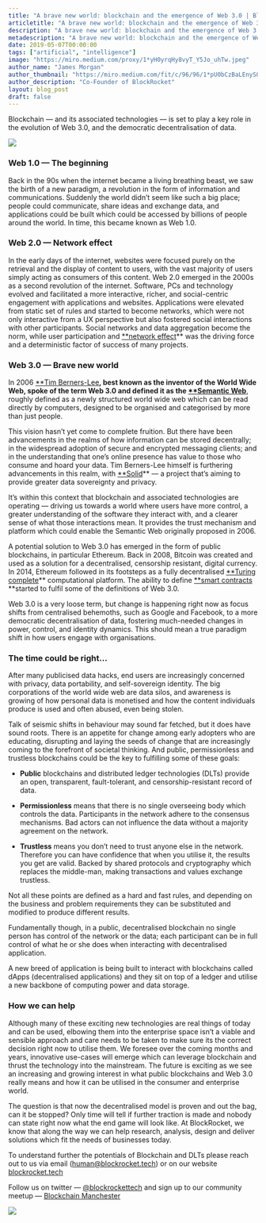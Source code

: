 ```yaml
---
title: "A brave new world: blockchain and the emergence of Web 3.0 | Blog | BlockRocket.tech"
articletitle: "A brave new world: blockchain and the emergence of Web 3.0"
description: "A brave new world: blockchain and the emergence of Web 3.0"
metadescription: "A brave new world: blockchain and the emergence of Web 3.0"
date: 2019-05-07T00:00:00
tags: ["artificial", "intelligence"]
image: "https://miro.medium.com/proxy/1*yH0yrqHy8vyT_Y5Jo_uhTw.jpeg"
author_name: "James Morgan"
author_thumbnail: "https://miro.medium.com/fit/c/96/96/1*pU0bCzBaLEnySQq0APCjWg.jpeg"
author_description: "Co-Founder of BlockRocket"
layout: blog_post
draft: false
---
```

Blockchain — and its associated technologies — is set to play a key role in the evolution of Web 3.0, and the democratic decentralisation of data.

![](https://cdn-images-1.medium.com/max/NaN/1*yH0yrqHy8vyT_Y5Jo_uhTw.jpeg)

### Web 1.0 — The beginning

Back in the 90s when the internet became a living breathing beast, we saw the birth of a new paradigm, a revolution in the form of information and communications. Suddenly the world didn’t seem like such a big place; people could communicate, share ideas and exchange data, and applications could be built which could be accessed by billions of people around the world. In time, this became known as Web 1.0.

### Web 2.0 — Network effect

In the early days of the internet, websites were focused purely on the retrieval and the display of content to users, with the vast majority of users simply acting as consumers of this content. Web 2.0 emerged in the 2000s as a second revolution of the internet. Software, PCs and technology evolved and facilitated a more interactive, richer, and social-centric engagement with applications and websites. Applications were elevated from static set of rules and started to become networks, which were not only interactive from a UX perspective but also fostered social interactions with other participants. Social networks and data aggregation become the norm, while user participation and [**network effect](https://en.wikipedia.org/wiki/Network_effect)** was the driving force and a deterministic factor of success of many projects.

### Web 3.0 — Brave new world

In 2006 [**Tim Berners-Lee](https://en.wikipedia.org/wiki/Tim_Berners-Lee)**, best known as the inventor of the World Wide Web, spoke of the term Web 3.0 and defined it as the [**Semantic Web](https://www.w3.org/standards/semanticweb/)**, roughly defined as a newly structured world wide web which can be read directly by computers, designed to be organised and categorised by more than just people.

This vision hasn’t yet come to complete fruition. But there have been advancements in the realms of how information can be stored decentrally; in the widespread adoption of secure and encrypted messaging clients; and in the understanding that one’s online presence has value to those who consume and hoard your data. Tim Berners-Lee himself is furthering advancements in this realm, with [**Solid](https://solid.inrupt.com/)** — a project that’s aiming to provide greater data sovereignty and privacy.

It’s within this context that blockchain and associated technologies are operating — driving us towards a world where users have more control, a greater understanding of the software they interact with, and a clearer sense of what those interactions mean. It provides the trust mechanism and platform which could enable the Semantic Web originally proposed in 2006.

A potential solution to Web 3.0 has emerged in the form of public blockchains, in particular Ethereum. Back in 2008, Bitcoin was created and used as a solution for a decentralised, censorship resistant, digital currency. In 2014, Ethereum followed in its footsteps as a fully decentralised [**Turing complete](https://en.wikipedia.org/wiki/Turing_completeness)** computational platform. The ability to define [**smart contracts](https://en.wikipedia.org/wiki/Smart_contract) **started to fulfil some of the definitions of Web 3.0.

Web 3.0 is a very loose term, but change is happening right now as focus shifts from centralised behemoths, such as Google and Facebook, to a more democratic decentralisation of data, fostering much-needed changes in power, control, and identity dynamics. This should mean a true paradigm shift in how users engage with organisations.

### The time could be right…

After many publicised data hacks, end users are increasingly concerned with privacy, data portability, and self-sovereign identity. The big corporations of the world wide web are data silos, and awareness is growing of how personal data is monetised and how the content individuals produce is used and often abused, even being stolen.

Talk of seismic shifts in behaviour may sound far fetched, but it does have sound roots. There is an appetite for change among early adopters who are educating, disrupting and laying the seeds of change that are increasingly coming to the forefront of societal thinking. And public, permissionless and trustless blockchains could be the key to fulfilling some of these goals:

* **Public** blockchains and distributed ledger technologies (DLTs) provide an open, transparent, fault-tolerant, and censorship-resistant record of data.

* **Permissionless** means that there is no single overseeing body which controls the data. Participants in the network adhere to the consensus mechanisms. Bad actors can not influence the data without a majority agreement on the network.

* **Trustless** means you don’t need to trust anyone else in the network. Therefore you can have confidence that when you utilise it, the results you get are valid. Backed by shared protocols and cryptography which replaces the middle-man, making transactions and values exchange trustless.

Not all these points are defined as a hard and fast rules, and depending on the business and problem requirements they can be substituted and modified to produce different results.

Fundamentally though, in a public, decentralised blockchain no single person has control of the network or the data; each participant can be in full control of what he or she does when interacting with decentralised application.

A new breed of application is being built to interact with blockchains called dApps (decentralised applications) and they sit on top of a ledger and utilise a new backbone of computing power and data storage.

### How we can help

Although many of these exciting new technologies are real things of today and can be used, elbowing them into the enterprise space isn’t a viable and sensible approach and care needs to be taken to make sure its the correct decision right now to utilise them. We foresee over the coming months and years, innovative use-cases will emerge which can leverage blockchain and thrust the technology into the mainstream. The future is exciting as we see an increasing and growing interest in what public blockchains and Web 3.0 really means and how it can be utilised in the consumer and enterprise world.

The question is that now the decentralised model is proven and out the bag, can it be stopped? Only time will tell if further traction is made and nobody can state right now what the end game will look like. At BlockRocket, we know that along the way we can help research, analysis, design and deliver solutions which fit the needs of businesses today.

To understand further the potentials of Blockchain and DLTs please reach out to us via email (human@blockrocket.tech) or on our website [blockrocket.tech](http://blockrocket.tech)

Follow us on twitter — [@blockrockettech](https://twitter.com/blockrockettech) and sign up to our community meetup — [Blockchain Manchester](https://meetup.com/BlockchainManchesterMeetup)

![](https://cdn-images-1.medium.com/max/2880/1*2zmzFQP02dpt69DDx_uj9w.png)
